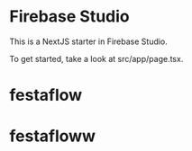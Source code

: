 # Firebase Studio

This is a NextJS starter in Firebase Studio.

To get started, take a look at src/app/page.tsx.
# festaflow
# festafloww
